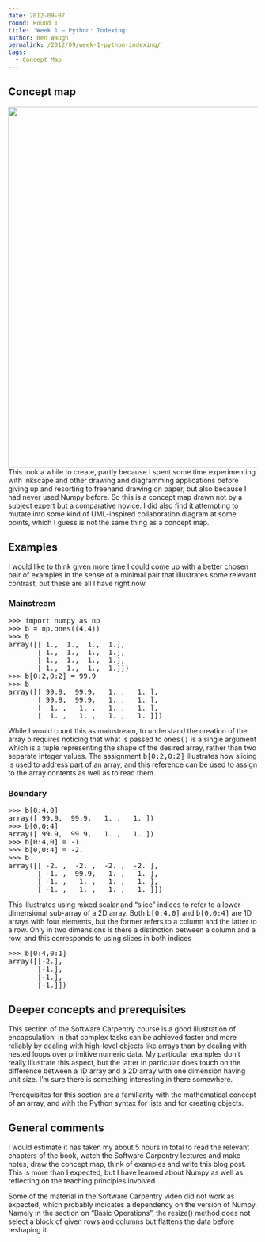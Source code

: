 ```yaml
---
date: 2012-09-07
round: Round 1
title: 'Week 1 – Python: Indexing'
author: Ben Waugh
permalink: /2012/09/week-1-python-indexing/
tags:
  - Concept Map
---
```

## Concept map

[<img class="alignnone size-full wp-image-237" title="concept-map" src="http://files.software-carpentry.org/training-course/2012/09/concept-map1.jpg" alt="" width="993" height="729" />][1]This took a while to create, partly because I spent some time experimenting with Inkscape and other drawing and diagramming applications before giving up and resorting to freehand drawing on paper, but also because I had never used Numpy before. So this is a concept map drawn not by a subject expert but a comparative novice. I did also find it attempting to mutate into some kind of UML-inspired collaboration diagram at some points, which I guess is not the same thing as a concept map.

## Examples

I would like to think given more time I could come up with a better chosen pair of examples in the sense of a minimal pair that illustrates some relevant contrast, but these are all I have right now.

### Mainstream

<pre>&gt;&gt;&gt; import numpy as np
&gt;&gt;&gt; b = np.ones((4,4))
&gt;&gt;&gt; b
array([[ 1.,  1.,  1.,  1.],
       [ 1.,  1.,  1.,  1.],
       [ 1.,  1.,  1.,  1.],
       [ 1.,  1.,  1.,  1.]])
&gt;&gt;&gt; b[0:2,0:2] = 99.9
&gt;&gt;&gt; b
array([[ 99.9,  99.9,   1. ,   1. ],
       [ 99.9,  99.9,   1. ,   1. ],
       [  1. ,   1. ,   1. ,   1. ],
       [  1. ,   1. ,   1. ,   1. ]])</pre>

While I would count this as mainstream, to understand the creation of the array <tt>b</tt> requires noticing that what is passed to <tt>ones()</tt> is a single argument which is a tuple representing the shape of the desired array, rather than two separate integer values. The assignment <tt>b[0:2,0:2]</tt> illustrates how slicing is used to address part of an array, and this reference can be used to assign to the array contents as well as to read them.

### Boundary

<pre>&gt;&gt;&gt; b[0:4,0]
array([ 99.9,  99.9,   1. ,   1. ])
&gt;&gt;&gt; b[0,0:4]
array([ 99.9,  99.9,   1. ,   1. ])
&gt;&gt;&gt; b[0:4,0] = -1.
&gt;&gt;&gt; b[0,0:4] = -2.
&gt;&gt;&gt; b
array([[ -2. ,  -2. ,  -2. ,  -2. ],
       [ -1. ,  99.9,   1. ,   1. ],
       [ -1. ,   1. ,   1. ,   1. ],
       [ -1. ,   1. ,   1. ,   1. ]])</pre>

This illustrates using mixed scalar and &#8220;slice&#8221; indices to refer to a lower-dimensional sub-array of a 2D array. Both <tt>b[0:4,0]</tt> and <tt>b[0,0:4]</tt> are 1D arrays with four elements, but the former refers to a column and the latter to a row. Only in two dimensions is there a distinction between a column and a row, and this corresponds to using slices in both indices

<pre>&gt;&gt;&gt; b[0:4,0:1]
array([[-2.],
       [-1.],
       [-1.],
       [-1.]])</pre>

## Deeper concepts and prerequisites

This section of the Software Carpentry course is a good illustration of encapsulation, in that complex tasks can be achieved faster and more reliably by dealing with high-level objects like arrays than by dealing with nested loops over primitive numeric data. My particular examples don&#8217;t really illustrate this aspect, but the latter in particular does touch on the difference between a 1D array and a 2D array with one dimension having unit size. I&#8217;m sure there is something interesting in there somewhere.

Prerequisites for this section are a familiarity with the mathematical concept of an array, and with the Python syntax for lists and for creating objects.

## General comments

I would estimate it has taken my about 5 hours in total to read the relevant chapters of the book, watch the Software Carpentry lectures and make notes, draw the concept map, think of examples and write this blog post. This is more than I expected, but I have learned about Numpy as well as reflecting on the teaching principles involved

Some of the material in the Software Carpentry video did not work as expected, which probably indicates a dependency on the version of Numpy. Namely in the section on &#8220;Basic Operations&#8221;, the resize() method does not select a block of given rows and columns but flattens the data before reshaping it.

 [1]: http://files.software-carpentry.org/training-course/2012/09/concept-map1.jpg
